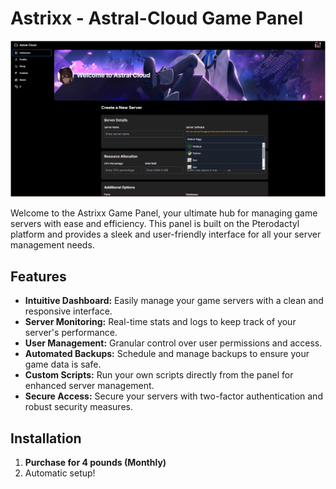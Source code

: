 # Astrixx - Astral-Cloud Game Panel

![Astrixx](https://raw.githubusercontent.com/KushiKreates/Astrixx/main/image.png)


Welcome to the Astrixx Game Panel, your ultimate hub for managing game servers with ease and efficiency. This panel is built on the Pterodactyl platform and provides a sleek and user-friendly interface for all your server management needs.

## Features
- **Intuitive Dashboard:** Easily manage your game servers with a clean and responsive interface.
- **Server Monitoring:** Real-time stats and logs to keep track of your server's performance.
- **User Management:** Granular control over user permissions and access.
- **Automated Backups:** Schedule and manage backups to ensure your game data is safe.
- **Custom Scripts:** Run your own scripts directly from the panel for enhanced server management.
- **Secure Access:** Secure your servers with two-factor authentication and robust security measures.

## Installation
1. **Purchase for 4 pounds (Monthly)**
2. Automatic setup!


